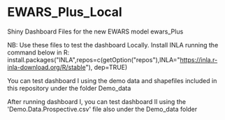 # EWARS_Plus_Local

Shiny Dashboard Files for the new EWARS model ewars_Plus

NB: Use these files to test the dashboard Locally. Install INLA running the command below in R: install.packages("INLA",repos=c(getOption("repos"),INLA="https://inla.r-inla-download.org/R/stable"), dep=TRUE)

You can test dashboard I using the demo data and shapefiles included in this repository under the folder Demo_data

After running dashboard I, you can test dashboard II using the 'Demo.Data.Prospective.csv' file also under the Demo_data folder
